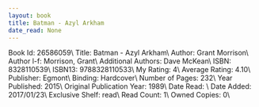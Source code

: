 ```yaml
---
layout: book
title: Batman - Azyl Arkham
date_read: None
---
```


Book Id: 26586059\ 
Title: Batman - Azyl Arkham\ 
Author: Grant Morrison\ 
Author l-f: Morrison, Grant\ 
Additional Authors: Dave McKean\ 
ISBN: 8328110539\ 
ISBN13: 9788328110533\ 
My Rating: 4\ 
Average Rating: 4.10\ 
Publisher: Egmont\ 
Binding: Hardcover\ 
Number of Pages: 232\ 
Year Published: 2015\ 
Original Publication Year: 1989\ 
Date Read: \ 
Date Added: 2017/01/23\ 
Exclusive Shelf: read\ 
Read Count: 1\ 
Owned Copies: 0\ 


